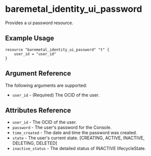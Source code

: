 # baremetal\_identity\_ui\_password

Provides a ui password resource.

## Example Usage

```
resource "baremetal_identity_ui_password" "t" {
    user_id = "user_id"
}
```

## Argument Reference

The following arguments are supported:

* `user_id` - (Required) The OCID of the user.

## Attributes Reference
* `user_id` - The OCID of the user.
* `password` - The user's password for the Console.
* `time_created` - The date and time the password was created.
* `state` - The user's current state. [CREATING, ACTIVE, INACTIVE, DELETING, DELETED]
* `inactive_status` - The detailed status of INACTIVE lifecycleState.